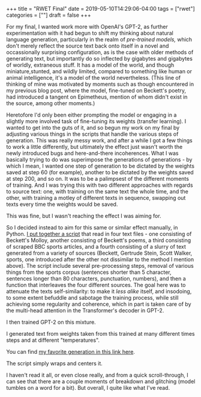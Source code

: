 +++
title = "RWET Final"
date = 2019-05-10T14:29:06-04:00
tags = ["rwet"]
categories = [""]
draft = false
+++

For my final, I wanted work more with OpenAI's GPT-2, as further experimentation with it had begun to shift my thinking about natural language generation, particularly in the realm of *pre-trained models,* which don't merely reflect the source text back onto itself in a novel and occassionally surprising configuration, as is the case with older methods of generating text, but importantly do so inflected by gigabytes and gigabytes of worldly, extraneous stuff. It has a model of the world, and though miniature,stunted, and wildly limited, compared to something like human or animal intelligence, it's a model of the world nevertheless. (This line of thinking of mine was motivated by moments such as though encountered in my previous blog post, where the model, fine-tuned on Beckett's poetry, had introduced a tangent on Epimetheus, mention of whom didn't exist in the source, among other moments.)

Heretofore I'd only been either prompting the model or engaging in a slightly more involved task of fine-tuning its weights (transfer learning). I wanted to get into the guts of it, and so begun my work on my final by adjusting various things in the scripts that handle the various steps of generation. This was really messy work, and after a while I got a few things to work a little differently, but ultimately the effect just wasn't worth the newly introduced bugs and here-and-there incoherences. What I was basically trying to do was superimpose the generations of generations - by which I mean, I wanted one step of generation to be dictated by the weights saved at step 60 (for example), another to be dictated by the weights saved at step 200, and so on. It was to be a palimpsest of the different moments of training. And I was trying this with two different approaches with regards to source text: one, with training on the same text the whole time, and the other, with training a motley of different texts in sequence, swapping out texts every time the weights would be saved.

This was fine, but I wasn't reaching the effect I was aiming for. 

So I decided instead to aim for this same or similar effect manually, in Python. [I put together a script](https://github.com/michaeljblum/rwet-final/blob/master/Make-Mixture.ipynb) that read in four text files - one consisting of Beckett's Molloy, another consisting of Beckett's poems, a third consisting of scraped BBC sports articles, and a fourth consisting of a slurry of text generated from a variety of sources (Beckett, Gertrude Stein, Scott Walker, sports, one introduced after the other not dissimilar to the method I mention above). The script include several pre-processing steps, removal of various things from the sports corpus (sentences shorter than 5 character, sentences longer than 80 characters, punctuation, numbers), and then a function that interleaves the four different sources. The goal here was to attenuate the texts self-similarity: to make it *less alike* itself, and insodoing, to some extent befuddle and sabotage the training process, while still achieving some regularity and coherence, which in part is taken care of by the multi-head attention in the Transformer's decoder in GPT-2. 

I then trained GPT-2 on this mixture.

I generated text from weights taken from this trained at many different times steps and at different "temperatures". 

You can find [my favorite generation in this link here](https://github.com/michaeljblum/rwet-final/blob/master/Formatting.ipynb).

The script simply wraps and centers it. 

I haven't read it all, or even close really, and from a quick scroll-through, I can see that there are a couple moments of breakdown and glitching (model tumbles on a word for a bit). But overall, I quite like what I've read. 


